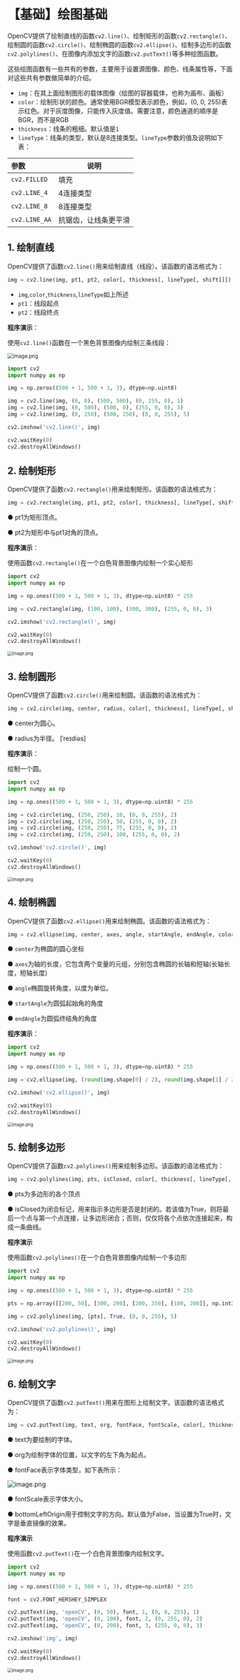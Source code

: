 # 【基础】绘图基础

OpenCV提供了绘制直线的函数`cv2.line()`、绘制矩形的函数`cv2.rectangle()`、绘制圆的函数`cv2.circle()`、绘制椭圆的函数`cv2.ellipse()`、绘制多边形的函数`cv2.polylines()`、在图像内添加文字的函数`cv2.putText()`等多种绘图函数。

这些绘图函数有一些共有的参数，主要用于设置源图像、颜色、线条属性等，下面对这些共有参数做简单的介绍。

* `img`：在其上面绘制图形的载体图像（绘图的容器载体，也称为画布、画板）
* `color`：绘制形状的颜色。通常使用BGR模型表示颜色，例如，(0, 0, 255)表示红色。对于灰度图像，只能传入灰度值。需要注意，颜色通道的顺序是BGR，而不是RGB
* `thickness`：线条的粗细。默认值是`1`
*  `lineType`：线条的类型，默认是8连接类型。`lineType`参数的值及说明如下表：

| 参数          | 说明                 |
| :------------ | -------------------- |
| `cv2.FILLED`  | 填充                 |
| `cv2.LINE_4`  | 4连接类型            |
| `cv2.LINE_8`  | 8连接类型            |
| `cv2.LINE_AA` | 抗锯齿，让线条更平滑 |



## 1. 绘制直线

OpenCV提供了函数`cv2.line()`用来绘制直线（线段）。该函数的语法格式为：

```python
img = cv2.line(img, pt1, pt2, color[, thickness[, lineType[, shift]]])
```

* `img`,`color`,`thickness`,`lineType`如上所述
* `pt1`：线段起点
* `pt2`：线段终点

**程序演示**：

使用`cv2.line()`函数在一个黑色背景图像内绘制三条线段：

<img src="https://pic.rmb.bdstatic.com/bjh/8fd9ea392d7db23ef0c98690eed58159.png" alt="image.png" style="zoom:80%;" />

```python
import cv2
import numpy as np

img = np.zeros((500 + 1, 500 + 1, 3), dtype=np.uint8)

img = cv2.line(img, (0, 0), (500, 500), (0, 255, 0), 1)
img = cv2.line(img, (0, 500), (500, 0), (255, 0, 0), 3)
img = cv2.line(img, (0, 250), (500, 250), (0, 0, 255), 5)

cv2.imshow('cv2.line()', img)

cv2.waitKey(0)
cv2.destroyAllWindows()

```



## 2. 绘制矩形

OpenCV提供了函数`cv2.rectangle()`用来绘制矩形。该函数的语法格式为：

```python
img = cv2.rectangle(img, pt1, pt2, color[, thickness[, lineType[, shift]]])
```

● pt1为矩形顶点。

● pt2为矩形中与pt1对角的顶点。

**程序演示**：

使用函数`cv2.rectangle()`在一个白色背景图像内绘制一个实心矩形

```python
import cv2
import numpy as np

img = np.ones((500 + 1, 500 + 1, 3), dtype=np.uint8) * 255

img = cv2.rectangle(img, (100, 100), (300, 300), (255, 0, 0), 3)

cv2.imshow('cv2.rectangle()', img)

cv2.waitKey(0)
cv2.destroyAllWindows()

```

<img src="https://pic.rmb.bdstatic.com/bjh/95c052f049ce39f7942fdc2e049220ab.png" alt="image.png" style="zoom:67%;" />

## 3. 绘制圆形

OpenCV提供了函数`cv2.circle()`用来绘制圆。该函数的语法格式为：

```python
img = cv2.circle(img, center, radius, color[, thickness[, lineType[, shift]]])
```

● center为圆心。

● radius为半径。  [ˈreɪdiəs]

**程序演示**：

绘制一个圆。

```python
import cv2
import numpy as np

img = np.ones((500 + 1, 500 + 1, 3), dtype=np.uint8) * 255

img = cv2.circle(img, (250, 250), 10, (0, 0, 255), 2)
img = cv2.circle(img, (250, 250), 50, (255, 0, 0), 2)
img = cv2.circle(img, (250, 250), 75, (255, 0, 0), 2)
img = cv2.circle(img, (250, 250), 100, (255, 0, 0), 2)

cv2.imshow('cv2.circle()', img)

cv2.waitKey(0)
cv2.destroyAllWindows()

```

<img src="https://pic.rmb.bdstatic.com/bjh/6ba6d417d5c9d3f5079641432eaf789e.png" alt="image.png" style="zoom: 67%;" />

## 4. 绘制椭圆

OpenCV提供了函数`cv2.ellipse()`用来绘制椭圆。该函数的语法格式为：

```python
img = cv2.ellipse(img, center, axes, angle, startAngle, endAngle, color[, thickness[, lineType[, shift]]])
```

● `center`为椭圆的圆心坐标

● `axes`为轴的长度，它包含两个变量的元组，分别包含椭圆的长轴和短轴(长轴长度，短轴长度)

● `angle`椭圆旋转角度，以度为单位。

● `startAngle`为圆弧起始角的角度

● `endAngle`为圆弧终结角的角度

**程序演示**：

```python
import cv2
import numpy as np

img = np.ones((500 + 1, 500 + 1, 3), dtype=np.uint8) * 255

img = cv2.ellipse(img, (round(img.shape[0] / 2), round(img.shape[1] / 2)), (200, 100), 0, 0, 360, 2)

cv2.imshow('cv2.ellipse()', img)

cv2.waitKey(0)
cv2.destroyAllWindows()

```

<img src="https://pic.rmb.bdstatic.com/bjh/667d280f049899d95bd4a129cb71f18f.png" alt="image.png" style="zoom:67%;" />

## 5. 绘制多边形

OpenCV提供了函数`cv2.polylines()`用来绘制多边形。该函数的语法格式为：

```python
img = cv2.polylines(img, pts, isClosed, color[, thickness[, lineType[, shift]]])
```

● pts为多边形的各个顶点

● isClosed为闭合标记，用来指示多边形是否是封闭的。若该值为True，则将最后一个点与第一个点连接，让多边形闭合；否则，仅仅将各个点依次连接起来，构成一条曲线。

**程序演示**

使用函数`cv2.polylines()`在一个白色背景图像内绘制一个多边形

```python
import cv2
import numpy as np

img = np.ones((500 + 1, 500 + 1, 3), dtype=np.uint8) * 255

pts = np.array([[200, 50], [300, 200], [200, 350], [100, 200]], np.int32)

img = cv2.polylines(img, [pts], True, (0, 0, 255), 5)

cv2.imshow('cv2.polylines()', img)

cv2.waitKey(0)
cv2.destroyAllWindows()

```

<img src="https://pic.rmb.bdstatic.com/bjh/38fc49c41016b6899bb46df8b835c824.png" alt="image.png" style="zoom:67%;" />

## 6. 绘制文字

OpenCV提供了函数`cv2.putText()`用来在图形上绘制文字。该函数的语法格式为：

```python
img = cv2.putText(img, text, org, fontFace, fontScale, color[, thickness[, lineType[, bottomLeftOrigin]]])
```

● text为要绘制的字体。

● org为绘制字体的位置，以文字的左下角为起点。

● fontFace表示字体类型，如下表所示：

![image.png](https://pic.rmb.bdstatic.com/bjh/cb69a0e17900493020eb696e9c71a3b1.png)

● fontScale表示字体大小。

● bottomLeftOrigin用于控制文字的方向。默认值为False，当设置为True时，文字是垂直镜像的效果。

**程序演示**

使用函数`cv2.putText()`在一个白色背景图像内绘制文字。

```python
import cv2
import numpy as np

img = np.ones((500 + 1, 500 + 1, 3), dtype=np.uint8) * 255

font = cv2.FONT_HERSHEY_SIMPLEX

cv2.putText(img, 'openCV', (0, 50), font, 1, (0, 0, 255), 1)
cv2.putText(img, 'openCV', (0, 100), font, 2, (0, 255, 0), 2)
cv2.putText(img, 'openCV', (0, 200), font, 3, (255, 0, 0), 3)

cv2.imshow('img', img)

cv2.waitKey(0)
cv2.destroyAllWindows()
```

<img src="https://pic.rmb.bdstatic.com/bjh/a0dfd6e787fb6f2dabd68a893d011241.png" alt="image.png" style="zoom:67%;" />

